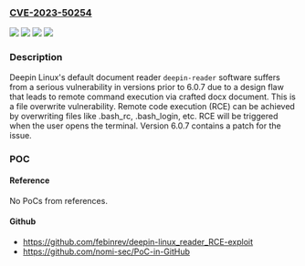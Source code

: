 ### [CVE-2023-50254](https://cve.mitre.org/cgi-bin/cvename.cgi?name=CVE-2023-50254)
![](https://img.shields.io/static/v1?label=Product&message=developer-center&color=blue)
![](https://img.shields.io/static/v1?label=Version&message=%3D%20%3C%206.0.7%20&color=brighgreen)
![](https://img.shields.io/static/v1?label=Vulnerability&message=CWE-22%3A%20Improper%20Limitation%20of%20a%20Pathname%20to%20a%20Restricted%20Directory%20('Path%20Traversal')&color=brighgreen)
![](https://img.shields.io/static/v1?label=Vulnerability&message=CWE-27%3A%20Path%20Traversal%3A%20'dir%2F..%2F..%2Ffilename'&color=brighgreen)

### Description

Deepin Linux's default document reader `deepin-reader` software suffers from a serious vulnerability in versions prior to 6.0.7 due to a design flaw that leads to remote command execution via crafted docx document. This is a file overwrite vulnerability. Remote code execution (RCE) can be achieved by overwriting files like .bash_rc, .bash_login, etc. RCE will be triggered when the user opens the terminal. Version 6.0.7 contains a patch for the issue.

### POC

#### Reference
No PoCs from references.

#### Github
- https://github.com/febinrev/deepin-linux_reader_RCE-exploit
- https://github.com/nomi-sec/PoC-in-GitHub

